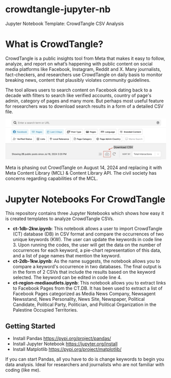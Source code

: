# crowdtangle-jupyter-nb
Jupyter Notebook Template: CrowdTangle CSV Analysis

# What is CrowdTangle?

CrowdTangle is a public insights tool from Meta that makes it easy to follow, analyze, and report on what’s happening with public content on social media platforms like Facebook, Instagram, Reddit and X. Many journalists, fact-checkers, and researchers use CrowdTangle on daily basis to monitor breaking news, content that plausibly violates community guidelines. 

The tool allows users to search content on Facebook dating back to a decade with filters to search like verified accounts, country of page's admin, category of pages and many more. But perhaps most useful feature for researchers was to download search results in a form of a detailed CSV file.

![alt text](ct-db-1.jpg)

Meta is phasing out CrowdTangle on August 14, 2024 and replacing it with Meta Content Library (MCL) & Content Library API. The civil society has concerns regarding capabilities of the MCL.

# Jupyter Notebooks For CrowdTangle

This repository contains three Jupyter Notebooks which shows how easy it is created templates to analyze CrowdTangle CSVs. 

- **ct-1db-2kw.ipynb**: This notebook allows a user to import CrowdTangle (CT) database (DB) in CSV format and compare the occurrences of two unique keywords (KW). The user can update the keywords in code line 3. Upon running the codes, the user will get the data on the number of occurrences for each keyword, a pie-chart representation of this data, and a list of page names that mention the keyword.
- **ct-2db-1kw.ipynb**: As the name suggests, the notebook allows you to compare a keyword's occurrence in two databases. The final output is in the form of 2 CSVs that include the results based on the keyword selected. The keyword can be edited in code line 4.
- **ct-region-mediaoutlets.ipynb**: This notebook allows you to extract links to Facebook Pages from the CT.DB. It has been used to extract a list of Facebook Pages categorized as Media News Company, Newsagent Newsstand, News Personality, News Site, Newspaper, Political Candidate, Political Party, Politician, and Political Organization in the Palestine Occupied Territories.


## Getting Started

- Install Pandas https://pypi.org/project/pandas/ 
- Install Jupyter Notebook https://jupyter.org/install 
- Install Matplotlib https://pypi.org/project/matplotlib/ 

If you can start Pandas, all you have to do is change keywords to begin you data analysis. Ideal for researchers and journalists who are not familiar with coding (like me). 


